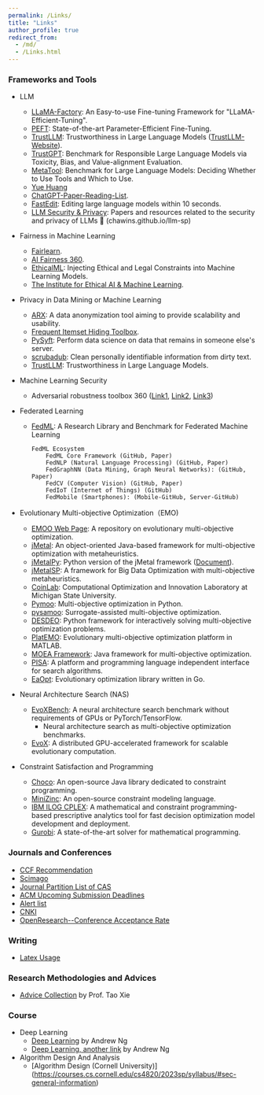 ```yaml
---
permalink: /Links/
title: "Links"
author_profile: true
redirect_from: 
  - /md/
  - /Links.html
---
```


<!--
<font color=Blue>Framework and Platform</font>
-->



### Frameworks and Tools

- LLM
  - [LLaMA-Factory](https://github.com/hiyouga/LLaMA-Factory): An Easy-to-use Fine-tuning Framework for "LLaMA-Efficient-Tuning".
  - [PEFT](https://github.com/huggingface/peft): State-of-the-art Parameter-Efficient Fine-Tuning.
  - [TrustLLM](https://github.com/HowieHwong/TrustLLM): Trustworthiness in Large Language Models ([TrustLLM-Website](https://trustllmbenchmark.github.io/TrustLLM-Website/)).
  - [TrustGPT](https://github.com/HowieHwong/TrustGPT): Benchmark for Responsible Large Language Models via Toxicity, Bias, and Value-alignment Evaluation.
  - [MetaTool](https://github.com/HowieHwong/MetaTool): Benchmark for Large Language Models: Deciding Whether to Use Tools and Which to Use.
  - [Yue Huang](https://github.com/HowieHwong)
  - [ChatGPT-Paper-Reading-List](https://github.com/HowieHwong/ChatGPT-Paper-Reading-List).
  - [FastEdit](https://github.com/hiyouga/FastEdit): Editing large language models within 10 seconds.
  - [LLM Security & Privacy](https://github.com/chawins/llm-sp): Papers and resources related to the security and privacy of LLMs 🤖 (chawins.github.io/llm-sp) 

  
- Fairness in Machine Learning
  - [Fairlearn](https://fairlearn.org/).
  - [AI Fairness 360](https://ai-fairness-360.org/).
  - [EthicalML](https://gauss.world/zh/project/algorithmic-fairness/): Injecting Ethical and Legal Constraints into Machine Learning Models.
  - [The Institute for Ethical AI & Machine Learning](https://ethical.institute/).


- Privacy in Data Mining or Machine Learning
  - [ARX](https://github.com/arx-deidentifier/arx): A data anonymization tool aiming to provide scalability and usability.
  - [Frequent Itemset Hiding Toolbox](https://github.com/kagklis/Frequent-Itemset-Hiding-Toolbox-x86).
  - [PySyft](https://github.com/OpenMined/PySyft): Perform data science on data that remains in someone else's server.
  - [scrubadub](https://github.com/LeapBeyond/scrubadub?utm_source=catalyzex.com): Clean personally identifiable information from dirty text.
  - [TrustLLM](https://github.com/HowieHwong/TrustLLM): Trustworthiness in Large Language Models.


- Machine Learning Security
  - Adversarial robustness toolbox 360 ([Link1](https://github.com/Trusted-AI/adversarial-robustness-toolbox), [Link2](https://www.ibm.com/blogs/research/2019/09/adversarial-robustness-360-toolbox-v1-0/), [Link3](https://github.com/Trusted-AI/adversarial-robustness-toolbox/wiki/))
 

- Federated Learning
  - [FedML](https://www.media.mit.edu/projects/fedml-a-research-library-and-benchmark-for-federated-machine-learning/overview/): A Research Library and Benchmark for Federated Machine Learning

		FedML Ecosystem
			FedML Core Framework (GitHub, Paper)
			FedNLP (Natural Language Processing) (GitHub, Paper)
			FedGraphNN (Data Mining, Graph Neural Networks): (GitHub, Paper)
			FedCV (Computer Vision) (GitHub, Paper)
			FedIoT (Internet of Things) (GitHub)
			FedMobile (Smartphones): (Mobile-GitHub, Server-GitHub)


- Evolutionary Multi-objective Optimization（EMO)
  - [EMOO Web Page](http://delta.cs.cinvestav.mx/~ccoello/EMOO/): A repository on evolutionary multi-objective optimization. 
  - [jMetal](https://github.com/jMetal/jMetal): An object-oriented Java-based framework for multi-objective optimization with metaheuristics. 
  - [jMetalPy](https://github.com/jMetal/jMetalPy): Python version of the jMetal framework ([Document](https://jmetal.github.io/jMetalPy/tutorials.html)).
  - [jMetalSP](https://github.com/jMetal/jMetalSP): A framework for Big Data Optimization with multi-objective metaheuristics.
  - [CoinLab](http://www.coin-lab.org/content/softwares.html): Computational Optimization and Innovation Laboratory at Michigan State University.
  - [Pymoo](https://pymoo.org/): Multi-objective optimization in Python.  
  - [pysamoo](https://anyoptimization.com/projects/pysamoo/): Surrogate-assisted multi-objective optimization. 
  - [DESDEO](https://desdeo.misitano.xyz/): Python framework for interactively solving multi-objective optimization problems. 
  - [PlatEMO](https://github.com/BIMK/PlatEMO): Evolutionary multi-objective optimization platform in MATLAB. 
  - [MOEA Framework](http://moeaframework.org/): Java framework for multi-objective optimization.  
  - [PISA](https://sop.tik.ee.ethz.ch/pisa/?page=principles.php): A platform and programming language independent interface for search algorithms.
  - [EaOpt](https://github.com/MaxHalford/eaopt): Evolutionary optimization library written in Go.
  

- Neural Architecture Search (NAS)
  - [EvoXBench](https://github.com/EMI-Group/evoxbench): A neural architecture search benchmark without requirements of GPUs or PyTorch/TensorFlow.
    - Neural architecture search as multi-objective optimization benchmarks.
  - [EvoX](https://github.com/EMI-Group/evox): A distributed GPU-accelerated framework for scalable evolutionary computation.


- Constraint Satisfaction and Programming
  - [Choco](https://choco-solver.org/): An open-source Java library dedicated to constraint programming. 
  - [MiniZinc](https://www.minizinc.org/): An open-source constraint modeling language.
  - [IBM ILOG CPLEX](https://www.ibm.com/docs/en/icos/20.1.0): A mathematical and constraint programming-based prescriptive analytics tool for fast decision optimization model development and deployment.
  - [Gurobi](https://www.gurobi.com/features/academic-named-user-license/): A state-of-the-art solver for mathematical programming. 


### Journals and Conferences

- [CCF Recommendation](https://www.ccf.org.cn/Academic_Evaluation/By_category/)
- [Scimago](https://www.scimagojr.com/)
- [Journal Partition List of CAS](http://www.fenqubiao.com/)
- [ACM Upcoming Submission Deadlines](https://www.acm.org/conferences/upcoming-submission-deadlines)
- [Alert list](https://earlywarning.fenqubiao.com/#/)
- [CNKI](https://navi.cnki.net/knavi)
- [OpenResearch--Conference Acceptance Rate](https://www.openresearch.org/wiki/Main_Page)


### Writing
- [Latex Usage](./latex_usage)

### Research Methodologies and Advices
- [Advice Collection](https://taoxiease.github.io/advice.htm) by Prof. Tao Xie


### Course
- Deep Learning
  - [Deep Learning](https://www.bilibili.com/video/BV1QQ4y1G7h7/?spm_id_from=333.337.search-card.all.click&vd_source=40028c5dde6c32c29e1bf84d3c97c9c9) by Andrew Ng 
  - [Deep Learning, another link](https://www.bilibili.com/video/BV1ev4y1U7j2/?spm_id_from=333.337.search-card.all.click&vd_source=40028c5dde6c32c29e1bf84d3c97c9c9) by Andrew Ng
- Algorithm Design And Analysis
  - [Algorithm Design (Cornell University)] (https://courses.cs.cornell.edu/cs4820/2023sp/syllabus/#sec-general-information)






